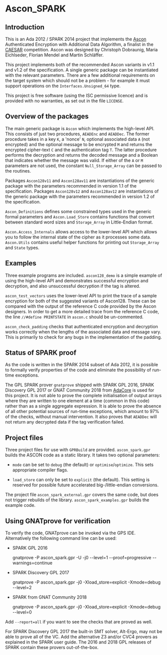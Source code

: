 # Ascon_SPARK

## Introduction

This is an Ada 2012 / SPARK 2014 project that implements the [Ascon](http://ascon.iaik.tugraz.at)
Authenticated Encryption with Additional Data Algorithm, a finalist in the
[CAESAR](http://competitions.cr.yp.to/caesar.html) competition. Ascon was designed by Christoph
Dobraunig, Maria Eichlseder, Florian Mendel and Martin Schläffer.

This project implements both of the recommended Ascon variants in v1.1 and v1.2 of the
specification. A single generic package can be instantiated with the relevant parameters. There are
a few additional requirements on the target system which should not be a problem - for example it
must support operations on the `Interfaces.Unsigned_64` type.

This project is free software (using the ISC permissive licence) and is provided with no
warranties, as set out in the file `LICENSE`.

## Overview of the packages

The main generic package is `Ascon` which implements the high-level API. This consists of just two
procedures, `AEADEnc` and `AEADDec`. The former procedure takes in a key `K`, a 'nonce' `N`,
optional associated data `A` (not encrypted) and the optional message to be encrypted `M` and
returns the encrypted cipher-text `C` and the authentication tag `T`. The latter procedure performs
the decryption and returns the decoded message and a Boolean that indicates whether the message was
valid. If either of the  `A` or `M` parameters are not used, the constant `Null_Storage_Array` can
be passed to the routines.

Packages `Ascon128v11` and `Ascon128av11` are instantiations of the generic package with the
parameters recommended in version 1.1 of the specification. Packages `Ascon128v12` and
`Ascon128av12` are instantiations of the generic package with the parameters recommended in version
1.2 of the specification.

`Ascon_Definitions` defines some constrained types used in the generic formal parameters and
`Ascon.Load_Store` contains functions that convert between standard word sizes and `Storage_Array`
in Little-Endian format.

`Ascon.Access_Internals` allows access to the lower-level API which allows you to follow the
internal state of the cipher as it processes some data. `Ascon.Utils` contains useful helper
functions for printing out `Storage_Array` and `State` types.

## Examples

Three example programs are included. `ascon128_demo` is a simple example of using the high-level
API and demonstrates successful encryption and decryption, and also unsuccessful decryption if the
tag is altered.

`ascon_test_vectors` uses the lower-level API to print the trace of a sample encryption for both of
the suggested variants of Ascon128. These can be compared with the output of the reference C code
provided by the Ascon designers. In order to get a more detailed trace from the reference C code,
the line `//#define PRINTSTATE` in `ascon.c` should be un-commented.

`ascon_check_padding` checks that authenticated encryption and decryption works correctly when the
lengths of the associated data and message vary. This is primarily to check for any bugs in the
implementation of the padding.

## Status of SPARK proof

As the code is written in the SPARK 2014 subset of Ada 2012, it is possible to formally verify
properties of the code and eliminate the possibility of run-time exceptions.

The GPL SPARK prover `gnatprove` shipped with SPARK GPL 2016, SPARK Discovery GPL 2017 or GNAT
Community 2018 from [AdaCore](https://www.adacore.com/community) is used for this project. It is
not able to prove the complete initialisation of output arrays where they are written to one
element at a time (common in this code) rather than as a single aggregate expression. It is able to
prove the absence of all other potential sources of run-time exceptions, which amount to 97% of the
checks, without manual intervention. It also proves that `AEADDec` will not return any decrypted
data if the tag verification failed.

## Project files

Three project files for use with `GPRBuild` are provided. `ascon_spark.gpr` builds the ASCON code
as a static library. It takes two optional parameters:

- `mode` can be set to `debug` (the default) or `optimise`/`optimize`. This sets appropriate
compiler flags.

- `load_store` can only be set to `explicit` (the default). This setting is reserved for possible
future accelerated big-/little-endian conversions.

The project file `ascon_spark_external.gpr` covers the same code, but does not trigger rebuilds of
the library. `ascon_spark_examples.gpr` builds the example code.

## Using GNATprove for verification

To verify the code, GNATprove can be invoked via the GPS IDE. Alternatively the following command
line can be used:

- SPARK GPL 2016

    gnatprove -P ascon_spark.gpr -U -j0 --level=1 --proof=progressive --warnings=continue

- SPARK Discovery GPL 2017

    gnatprove -P ascon_spark.gpr -j0 -Xload_store=explicit -Xmode=debug --level=2

- SPARK from GNAT Community 2018

    gnatprove -P ascon_spark.gpr -j0 -Xload_store=explicit -Xmode=debug --level=0

Add `--report=all` if you want to see the checks that are proved as well.

For SPARK Discovery GPL 2017 the built-in SMT solver, Alt-Ergo, may not be able to prove all of the
VC. Add the alternative Z3 and/or CVC4 provers as explained in the SPARK user guide. The 2016 and
2018 GPL releases of SPARK contain these provers out-of-the-box.
